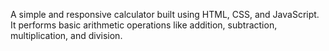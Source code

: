 A simple and responsive calculator built using HTML, CSS, and JavaScript.
It performs basic arithmetic operations like addition, subtraction, multiplication, and division.

